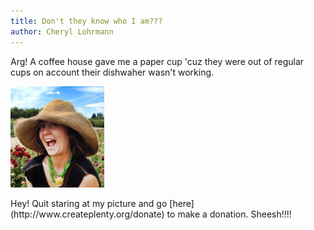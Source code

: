 ```yaml
---
title: Don't they know who I am???
author: Cheryl Lohrmann
---
```


Arg! A coffee house gave me a paper cup 'cuz they were out of regular cups on account their dishwaher wasn't working.

<img src="img/cheryl2.jpg" alt="arg!" style="width: 150px">
<p>Hey! Quit staring at my picture and go [here](http://www.createplenty.org/donate) to make a donation. Sheesh!!!!</p>
